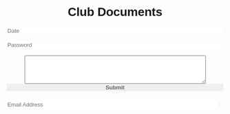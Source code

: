 <html>
    <head>
        <style>
            $ruler: 16px;
            $color-red: #AE1100;
            $color-bg: #EBECF0;
            $color-shadow: #BABECC;
            $color-white: #FFF;
            body, html {
            background-color:$color-bg;
            }
            body, p, input, select, textarea, button {
                font-family: 'Montserrat', sans-serif;
                letter-spacing: -0.2px;
                font-size: $ruler;
            }
            div, p {
            color: $color-shadow;
            text-shadow: 1px 1px 1px $color-white;
            }
            form {
            padding: $ruler;
            width: $ruler*20;
            margin: 0 auto;
            }
            .segment {
            padding: $ruler*2 0;
            text-align: center;
            }
            button, input {
            border: 0;
            outline: 0;
            font-size: $ruler;
            border-radius: $ruler*20;
            padding: $ruler;
            background-color:$color-bg;
            text-shadow: 1px 1px 0 $color-white;
            }
            label {
            display: block;
            margin-bottom: $ruler*1.5;
            width: 100%;
            }
            input {
            margin-right: $ruler/2;
            box-shadow:  inset 2px 2px 5px $color-shadow, inset -5px -5px 10px $color-white;
            width: 100%;
            box-sizing: border-box;
            transition: all 0.2s ease-in-out;
            appearance: none;
            -webkit-appearance: none;
            &:focus {
                box-shadow:  inset 1px 1px 2px $color-shadow, inset -1px -1px 2px $color-white;
            }
            }
            button {
            color:#61677C;
            font-weight: bold;
            box-shadow: -5px -5px 20px $color-white,  5px 5px 20px $color-shadow;
            transition: all 0.2s ease-in-out;
            cursor: pointer;
            font-weight: 600;
            &:hover {
                box-shadow: -2px -2px 5px $color-white, 2px 2px 5px $color-shadow;
            }
            &:active {
                box-shadow: inset 1px 1px 2px $color-shadow, inset -1px -1px 2px $color-white;
            }
            .icon {
                margin-right: $ruler/2;
            }
            &.unit {
                border-radius: $ruler/2;
                line-height: 0;
                width: $ruler*3;
                height: $ruler*3;
                display:inline-flex;
                justify-content: center;
                align-items:center;
                margin: 0 $ruler/2;
                font-size: $ruler*1.2; 
                .icon {
                margin-right: 0; 
                }
            }
            &.red {
                display: block;
                width: 100%;
                color:$color-red;
            }
            }
            .input-group {
            display: flex;
            align-items: center;
            justify-content: flex-start;
            label {
                margin: 0;
                flex: 1;
            }
            }
        </style>
    <script>
        function isLeapYear(){
    var year_leap = document.getElementById("year_leap").value;
    var str_url_isLeapYear = "https://csa.rebeccaaa.tk/api/calendar/isLeapYear/" + year_leap;
    console.log(str_url_isLeapYear)
     fetch(str_url_isLeapYear)
    // response is a RESTful "promise" on any successful fetch
    .then(response => {
      // check for response errors
      if (response.status !== 200) {
          error('GET API response failure: ' + response.status);
          return;
      }
      // valid response will have JSON data
      response.json().then(data => {
          console.log(data);
          console.log(data.isLeapYear);
          document.getElementById("isLeapYear_result").innerHTML = "leap year? " +  data.isLeapYear;
      })
  })
}
    </script>
    </head>
    <body>
       <form>
  
  <div class="segment">
  <br>
    <h1>Club Documents</h1>
  </div>
  
  <center>
    <label>
        <input type="text" placeholder="Date"/>
    </label>
    <br>
    <label>
        <input type="password" placeholder="Password"/>
    </label>
    <br>
    </center>
    <center>
    <textarea id="w3review" name="w3review" rows="4" cols="50"></textarea>
    <button class="red" type="button" onclick="numberOfLeapYears()"><i class="icon ion-md-lock"></i> Submit </button>
  </center>

<h3 id="numberOfLeapYears"></h3>

  <div class="input-group">
    <label>
      <input type="text" placeholder="Email Address"/>
    </label>
    <button class="unit" type="button"><i class="icon ion-md-search"></i></button>
  </div>
  
</form>
    </body>
</html>